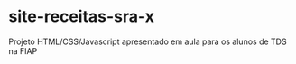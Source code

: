 # site-receitas-sra-x
Projeto HTML/CSS/Javascript apresentado em aula para os alunos de TDS na FIAP
